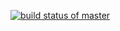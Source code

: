 [![build status of master](https://travis-ci.org/konglingwengit/Triangle567.svg?branch=StaticCodeAnalysis)](https://travis-ci.com/github/konglingwengit/Triangle567)
